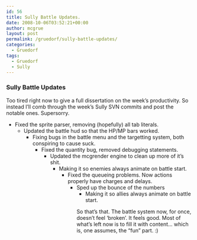 ```yaml
---
id: 56
title: Sully Battle Updates.
date: 2008-10-06T03:52:21+00:00
author: mcgrue
layout: post
permalink: /gruedorf/sully-battle-updates/
categories:
  - Gruedorf
tags:
  - Gruedorf
  - Sully
---
```

### Sully Battle Updates

Too tired right now to give a full dissertation on the week&#8217;s productivity. So instead I&#8217;ll comb through the week&#8217;s Sully SVN commits and post the notable ones. Supersorry.

  * Fixed the sprite parser, removing (hopefully) all tab literals. 
      * Updated the battle hud so that the HP/MP bars worked. 
          * Fixing bugs in the battle menu and the targetting system, both conspiring to cause suck. 
              * Fixed the quantity bug, removed debugging statements. 
                  * Updated the mcgrender engine to clean up more of it&#8217;s shit. 
                      * Making it so enemies always animate on battle start. 
                          * Fixed the queueing problems. Now actions properly have charges and delays. 
                              * Sped up the bounce of the numbers 
                                  * Making it so allies always animate on battle start. </ul> </p> 
                                    So that&#8217;s that. The battle system now, for once, doesn&#8217;t feel &#8216;broken&#8217;. It feels good. Most of what&#8217;s left now is to fill it with content&#8230; which is, one assumes, the &#8220;fun&#8221; part. :)